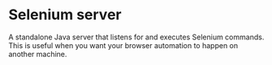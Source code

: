 # Selenium server
A standalone Java server that listens for and executes Selenium commands. This is useful when you want your browser automation to happen on another machine.

